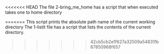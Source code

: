 <<<<<<< HEAD
The file 2-bring_me_home has a script that when executed takes one to home directory

=======
This script prints the absolute path name of the current working directory
The 1-listit file has a script that lists the contents of the current directory.
>>>>>>> 42cb5cb2e1f627a32509a54831fb87850968f657
